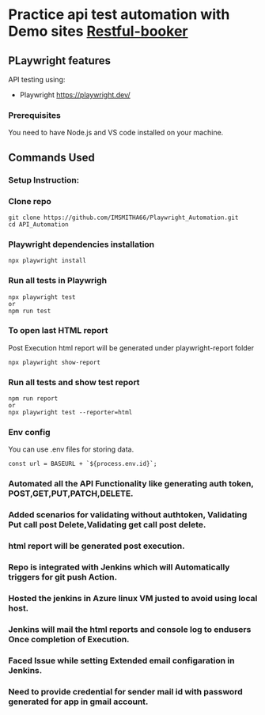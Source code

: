 <h1>
  Practice api test automation with Demo sites <a href="https://restful-booker.herokuapp.com/apidoc/index.html">Restful-booker</a>
</h1>

## PLaywright features
API testing using:

- Playwright https://playwright.dev/

### Prerequisites
You need to have Node.js and VS code installed on your machine.
## Commands Used

### Setup Instruction:

### Clone repo

```shell
git clone https://github.com/IMSMITHA66/Playwright_Automation.git
cd API_Automation
```

### Playwright dependencies installation

```shell
npx playwright install
```

### Run all tests in Playwrigh

```shell
npx playwright test 
or
npm run test
```
### To open last HTML report
Post Execution html report will be generated under playwright-report folder

```shell
npx playwright show-report
```
### Run all tests and show test report
```shell
npm run report
or
npx playwright test --reporter=html
```

### Env config
You can use .env files for storing data.

```shell
const url = BASEURL + `${process.env.id}`;
```



### Automated all the API Functionality like generating auth token, POST,GET,PUT,PATCH,DELETE.
### Added scenarios for validating without authtoken, Validating Put call post Delete,Validating get call post delete.
### html report will be generated post execution.
### Repo is integrated with Jenkins which will Automatically triggers for git push Action.
### Hosted the jenkins in Azure linux VM justed to avoid using local host.
### Jenkins will mail the html reports and console log to endusers Once completion of Execution.



### Faced Issue while setting Extended email configaration in Jenkins.
### Need to provide credential for sender mail id with password generated for app in gmail account.
###